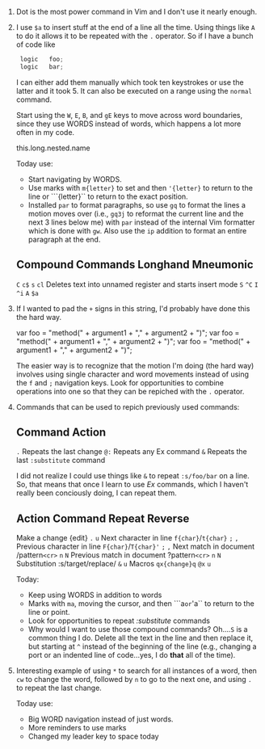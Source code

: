 1. Dot is the most power command in Vim and I don't use it nearly enough.

2. I use `$a` to insert stuff at the end of a line all the time.  Using things
   like `A` to do it allows it to be repeated with the `.` operator.  So if I
   have a bunch of code like

   ```verilog
    logic   foo;
    logic   bar;
   ```
   I can either add them manually which took ten keystrokes or use the latter
   and it took 5.  It can also be executed on a range using the `normal`
   command.

   Start using the `W`, `E`, `B`, and `gE` keys to move across word boundaries,
   since they use WORDS instead of words, which happens a lot more often in my
   code.

   this.long.nested.name

   Today use:
   - Start navigating by WORDS.
   - Use marks with `m{letter}` to set and then `'{letter}` to return to the
     line or ```{letter}`` to return to the exact position.
   - Installed `par` to format paragraphs, so use `gq` to format the lines a
     motion moves over (i.e., `gq3j` to reformat the current line and the next 3
     lines below me) with `par` instead of the internal Vim formatter which is
     done with `gw`. Also use the `ip` addition to format an entire paragraph at
     the end.
   
   Compound Commands    Longhand        Mneumonic
   ---------------------------------------------------------------------------
   `C`                  `c$`
   `s`                  `cl`            Deletes text into unnamed register and
                                        starts insert mode
   `S`                  `^C`
   `I`                  `^i`
   `A`                  `$a`

3. If I wanted to pad the `+` signs in this string, I'd probably have done this
   the hard way.

    var foo = "method(" + argument1 + "," + argument2 + ")";
    var foo = "method(" + argument1 + "," + argument2 + ")";
    var foo = "method(" + argument1 + "," + argument2 + ")";

   The easier way is to recognize that the motion I'm doing (the hard way)
   involves using single character and word movements instead of using the `f`
   and `;` navigation keys. Look for opportunities to combine operations into
   one so that they can be repiched with the `.` operator.

4. Commands that can be used to repich previously used commands:

   Command      Action
   -------------------------------------
   `.`          Repeats the last change
   `@:`         Repeats any Ex command
   `&`          Repeats the last `:substitute` command


   I did not realize I could use things like `&` to repeat `:s/foo/bar` on a
   line.  So, that means that once I learn to use *Ex* commands, which I haven't
   really been conciously doing, I can repeat them.

   Action                           Command                 Repeat      Reverse
   ----------------------------------------------------------------------------
   Make a change                    {edit}                  `.`         `u`
   Next character in line           `f{char}`/`t{char}`     `;`         `,`
   Previous character in line       `F{char}`/`T{char}'`    `;`         `,`
   Next match in document           /pattern`<cr>`          `n`         `N`
   Previous match in document       ?pattern`<cr>`          `n`         `N`
   Substitution                     :s/target/replace/      `&`         `u`
   Macros                           `qx{change}q`           `@x`        `u`

   Today:
   - Keep using WORDS in addition to words
   - Marks with `ma`, moving the cursor, and then ```a`` or ``'a`` to return to
     the line or point.
   - Look for opportunities to repeat *:substitute* commands
   - Why would I want to use those compound commands? Oh....`S` is a common
     thing I do.  Delete all the text in the line and then replace it, but
     starting at `^` instead of the beginning of the line (e.g., changing a port
     or an indented line of code...yes, I do **that** all of the time).

5. Interesting example of using `*` to search for all instances of a word,
   then `cw` to change the word, followed by `n` to go to the next one, and
   using `.` to repeat the last change.

   Today use:
   - Big WORD navigation instead of just words.
   - More reminders to use marks
   - Changed my leader key to space today
